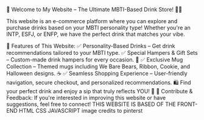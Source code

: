 🛒 Welcome to My Website – The Ultimate MBTI-Based Drink Store! 🥤✨

This website is an e-commerce platform where you can explore and purchase drinks based on your MBTI personality type! Whether you're an INTP, ESFJ, or ENFP, we have the perfect drink that matches your vibe.

🌟 Features of This Website:
✅ Personality-Based Drinks – Get drink recommendations tailored to your MBTI type.
✅ Special Hampers & Gift Sets – Custom-made drink hampers for every occasion. 🎁
✅ Exclusive Mug Collection – Themed mugs including We Bare Bears, Ribbon, Cookie, and Halloween designs. ☕
✅ Seamless Shopping Experience – User-friendly navigation, secure checkout, and personalized recommendations.
🛍️ Find your perfect drink and enjoy a sip that truly reflects YOU! 🍹
💬 Contribute & Feedback: If you're interested in improving this website or have suggestions, feel free to connect! 
                                                                                                                                THIS WEBSITE IS BASED OF THE FRONT-END 
                                                                                                                                HTML
                                                                                                                                CSS
                                                                                                                                JAVASCRIPT
                                                                                                                                image credits to pinterst 
